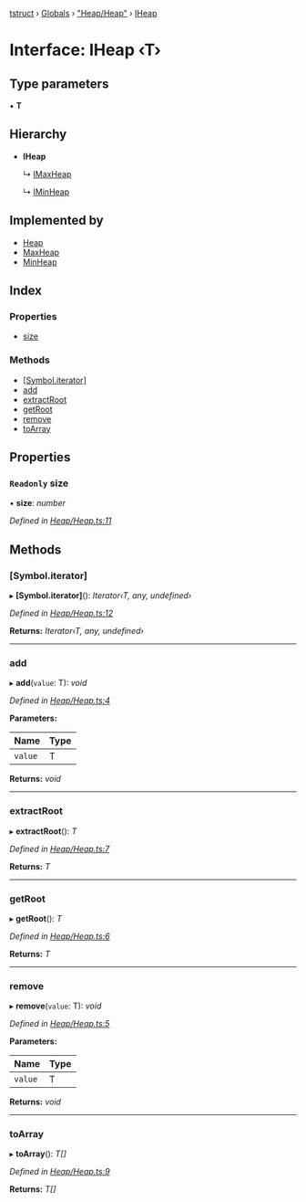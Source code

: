 [tstruct](../README.md) › [Globals](../globals.md) › ["Heap/Heap"](../modules/_heap_heap_.md) › [IHeap](_heap_heap_.iheap.md)

# Interface: IHeap ‹**T**›

## Type parameters

▪ **T**

## Hierarchy

* **IHeap**

  ↳ [IMaxHeap](_heap_heap_.imaxheap.md)

  ↳ [IMinHeap](_heap_heap_.iminheap.md)

## Implemented by

* [Heap](../classes/_heap_heap_.heap.md)
* [MaxHeap](../classes/_heap_heap_.maxheap.md)
* [MinHeap](../classes/_heap_heap_.minheap.md)

## Index

### Properties

* [size](_heap_heap_.iheap.md#readonly-size)

### Methods

* [[Symbol.iterator]](_heap_heap_.iheap.md#[symbol.iterator])
* [add](_heap_heap_.iheap.md#add)
* [extractRoot](_heap_heap_.iheap.md#extractroot)
* [getRoot](_heap_heap_.iheap.md#getroot)
* [remove](_heap_heap_.iheap.md#remove)
* [toArray](_heap_heap_.iheap.md#toarray)

## Properties

### `Readonly` size

• **size**: *number*

*Defined in [Heap/Heap.ts:11](https://github.com/powerofsoul/tstruct/blob/dbfba8e/src/Heap/Heap.ts#L11)*

## Methods

###  [Symbol.iterator]

▸ **[Symbol.iterator]**(): *Iterator‹T, any, undefined›*

*Defined in [Heap/Heap.ts:12](https://github.com/powerofsoul/tstruct/blob/dbfba8e/src/Heap/Heap.ts#L12)*

**Returns:** *Iterator‹T, any, undefined›*

___

###  add

▸ **add**(`value`: T): *void*

*Defined in [Heap/Heap.ts:4](https://github.com/powerofsoul/tstruct/blob/dbfba8e/src/Heap/Heap.ts#L4)*

**Parameters:**

Name | Type |
------ | ------ |
`value` | T |

**Returns:** *void*

___

###  extractRoot

▸ **extractRoot**(): *T*

*Defined in [Heap/Heap.ts:7](https://github.com/powerofsoul/tstruct/blob/dbfba8e/src/Heap/Heap.ts#L7)*

**Returns:** *T*

___

###  getRoot

▸ **getRoot**(): *T*

*Defined in [Heap/Heap.ts:6](https://github.com/powerofsoul/tstruct/blob/dbfba8e/src/Heap/Heap.ts#L6)*

**Returns:** *T*

___

###  remove

▸ **remove**(`value`: T): *void*

*Defined in [Heap/Heap.ts:5](https://github.com/powerofsoul/tstruct/blob/dbfba8e/src/Heap/Heap.ts#L5)*

**Parameters:**

Name | Type |
------ | ------ |
`value` | T |

**Returns:** *void*

___

###  toArray

▸ **toArray**(): *T[]*

*Defined in [Heap/Heap.ts:9](https://github.com/powerofsoul/tstruct/blob/dbfba8e/src/Heap/Heap.ts#L9)*

**Returns:** *T[]*
